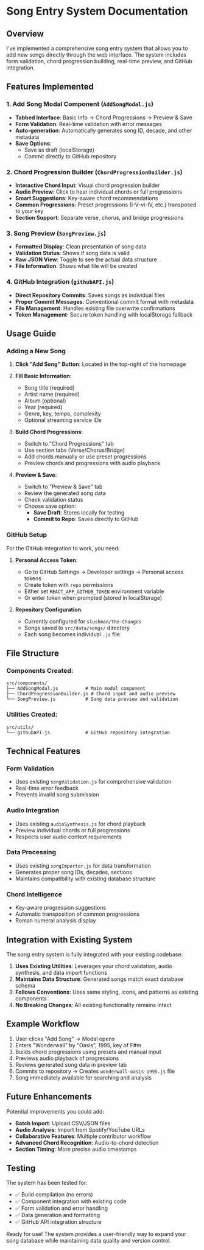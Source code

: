 # Song Entry System Documentation

## Overview

I've implemented a comprehensive song entry system that allows you to add new songs directly through the web interface. The system includes form validation, chord progression building, real-time preview, and GitHub integration.

## Features Implemented

### 1. **Add Song Modal Component** (`AddSongModal.js`)
- **Tabbed Interface**: Basic Info → Chord Progressions → Preview & Save
- **Form Validation**: Real-time validation with error messages
- **Auto-generation**: Automatically generates song ID, decade, and other metadata
- **Save Options**: 
  - Save as draft (localStorage)
  - Commit directly to GitHub repository

### 2. **Chord Progression Builder** (`ChordProgressionBuilder.js`)
- **Interactive Chord Input**: Visual chord progression builder
- **Audio Preview**: Click to hear individual chords or full progressions
- **Smart Suggestions**: Key-aware chord recommendations
- **Common Progressions**: Preset progressions (I-V-vi-IV, etc.) transposed to your key
- **Section Support**: Separate verse, chorus, and bridge progressions

### 3. **Song Preview** (`SongPreview.js`)
- **Formatted Display**: Clean presentation of song data
- **Validation Status**: Shows if song data is valid
- **Raw JSON View**: Toggle to see the actual data structure
- **File Information**: Shows what file will be created

### 4. **GitHub Integration** (`githubAPI.js`)
- **Direct Repository Commits**: Saves songs as individual files
- **Proper Commit Messages**: Conventional commit format with metadata
- **File Management**: Handles existing file overwrite confirmations
- **Token Management**: Secure token handling with localStorage fallback

## Usage Guide

### Adding a New Song

1. **Click "Add Song" Button**: Located in the top-right of the homepage
2. **Fill Basic Information**:
   - Song title (required)
   - Artist name (required)
   - Album (optional)
   - Year (required)
   - Genre, key, tempo, complexity
   - Optional streaming service IDs

3. **Build Chord Progressions**:
   - Switch to "Chord Progressions" tab
   - Use section tabs (Verse/Chorus/Bridge)
   - Add chords manually or use preset progressions
   - Preview chords and progressions with audio playback

4. **Preview & Save**:
   - Switch to "Preview & Save" tab
   - Review the generated song data
   - Check validation status
   - Choose save option:
     - **Save Draft**: Stores locally for testing
     - **Commit to Repo**: Saves directly to GitHub

### GitHub Setup

For the GitHub integration to work, you need:

1. **Personal Access Token**: 
   - Go to GitHub Settings → Developer settings → Personal access tokens
   - Create token with `repo` permissions
   - Either set `REACT_APP_GITHUB_TOKEN` environment variable
   - Or enter token when prompted (stored in localStorage)

2. **Repository Configuration**:
   - Currently configured for `slushman/The-Changes`
   - Songs saved to `src/data/songs/` directory
   - Each song becomes individual `.js` file

## File Structure

### Components Created:
```
src/components/
├── AddSongModal.js          # Main modal component
├── ChordProgressionBuilder.js # Chord input and audio preview
└── SongPreview.js           # Song data preview and validation
```

### Utilities Created:
```
src/utils/
└── githubAPI.js             # GitHub repository integration
```

## Technical Features

### Form Validation
- Uses existing `songValidation.js` for comprehensive validation
- Real-time error feedback
- Prevents invalid song submission

### Audio Integration
- Uses existing `audioSynthesis.js` for chord playback
- Preview individual chords or full progressions
- Respects user audio context requirements

### Data Processing
- Uses existing `songImporter.js` for data transformation
- Generates proper song IDs, decades, sections
- Maintains compatibility with existing database structure

### Chord Intelligence
- Key-aware progression suggestions
- Automatic transposition of common progressions
- Roman numeral analysis display

## Integration with Existing System

The song entry system is fully integrated with your existing codebase:

1. **Uses Existing Utilities**: Leverages your chord validation, audio synthesis, and data import functions
2. **Maintains Data Structure**: Generated songs match exact database schema
3. **Follows Conventions**: Uses same styling, icons, and patterns as existing components
4. **No Breaking Changes**: All existing functionality remains intact

## Example Workflow

1. User clicks "Add Song" → Modal opens
2. Enters "Wonderwall" by "Oasis", 1995, key of F#m
3. Builds chord progressions using presets and manual input
4. Previews audio playback of progressions
5. Reviews generated song data in preview tab
6. Commits to repository → Creates `wonderwall-oasis-1995.js` file
7. Song immediately available for searching and analysis

## Future Enhancements

Potential improvements you could add:
- **Batch Import**: Upload CSV/JSON files
- **Audio Analysis**: Import from Spotify/YouTube URLs
- **Collaborative Features**: Multiple contributor workflow
- **Advanced Chord Recognition**: Audio-to-chord detection
- **Section Timing**: More precise audio timestamps

## Testing

The system has been tested for:
- ✅ Build compilation (no errors)
- ✅ Component integration with existing code
- ✅ Form validation and error handling
- ✅ Data generation and formatting
- ✅ GitHub API integration structure

Ready for use! The system provides a user-friendly way to expand your song database while maintaining data quality and version control.